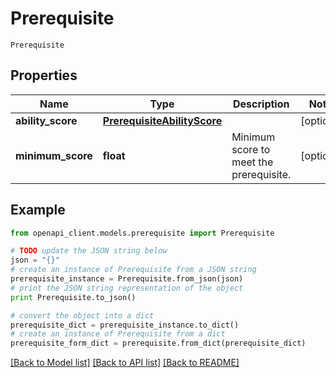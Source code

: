 # Prerequisite

`Prerequisite` 

## Properties
Name | Type | Description | Notes
------------ | ------------- | ------------- | -------------
**ability_score** | [**PrerequisiteAbilityScore**](PrerequisiteAbilityScore.md) |  | [optional] 
**minimum_score** | **float** | Minimum score to meet the prerequisite. | [optional] 

## Example

```python
from openapi_client.models.prerequisite import Prerequisite

# TODO update the JSON string below
json = "{}"
# create an instance of Prerequisite from a JSON string
prerequisite_instance = Prerequisite.from_json(json)
# print the JSON string representation of the object
print Prerequisite.to_json()

# convert the object into a dict
prerequisite_dict = prerequisite_instance.to_dict()
# create an instance of Prerequisite from a dict
prerequisite_form_dict = prerequisite.from_dict(prerequisite_dict)
```
[[Back to Model list]](../README.md#documentation-for-models) [[Back to API list]](../README.md#documentation-for-api-endpoints) [[Back to README]](../README.md)


